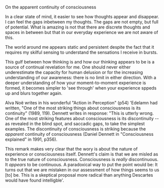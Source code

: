 On the apparent continuity of consciousness

In a clear state of mind, it easier to see how thoughts appear and disappear. I can feel the gaps inbetween my thoughts. The gaps are not empty, but full of potential. What is amazing is not that there are discrete thoughts and spaces in between but that in our everyday experience we are not aware of this.

The world around me appears static and persistent despite the fact that it requires my skilful sensing to understand the sensations I receive in bursts. 

This gulf between how thinking is and how our thinking appears to be is a source of continual revelation for me. One should never either underestimate the capacity for human delusion or for the increasing understanding of our awareness: there is no limit in either direction. With a deeper  understanding of how your moment-to-moment experience is formed, it becomes simpler to 'see through' when your experience sppeds up and blurs together again.

Alva Noë writes in his wonderful "Action in Perception" (p54) 'Edelamn had written, "One of the most striking things about consciousness is its continuity" (1989, 119). Dennett writes in response: "This is utterly wrong. One of the most striking features about consciousness is its discontinuity -- as revealed in the blind spot, and saccadic gaps, to take the simplest examples. The discontinuity of consciousness is striking because the _apparent_ continuity of consciousness (Daniel Dennett in "Consciousness explained" in 1991, p356).

This remark makes very clear that the wory is about the nature of experience or consciousness itself. Dennett's claim is that we are misled as to the true nature of consciousness. Consciousness is _really_ discontinuous. It _appears_ to be continuous. A paradoxical way to put the point would be: It turns out that we are mistaken in our assessment of how things seems to us [to] be. This is a skeptical proposal more radical than anything Descartes would have found intelligble'.